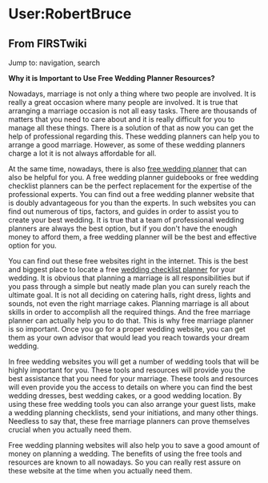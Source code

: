 # User:RobertBruce

## From FIRSTwiki

Jump to: navigation, search

**Why it is Important to Use Free Wedding Planner Resources?**

Nowadays, marriage is not only a thing where two people are involved. It is really a great occasion where many people are involved. It is true that arranging a marriage occasion is not all easy tasks. There are thousands of matters that you need to care about and it is really difficult for you to manage all these things. There is a solution of that as now you can get the help of professional regarding this. These wedding planners can help you to arrange a good marriage. However, as some of these wedding planners charge a lot it is not always affordable for all.

At the same time, nowadays, there is also [free wedding planner](http://cityweddingplanner.com/ "http://cityweddingplanner.com/") that can also be helpful for you. A free wedding planner guidebooks or free wedding checklist planners can be the perfect replacement for the expertise of the professional experts. You can find out a free wedding planner website that is doubly advantageous for you than the experts. In such websites you can find out numerous of tips, factors, and guides in order to assist you to create your best wedding. It is true that a team of professional wedding planners are always the best option, but if you don't have the enough money to afford them, a free wedding planner will be the best and effective option for you.

You can find out these free websites right in the internet. This is the best and biggest place to locate a free [wedding checklist planner](http://cityweddingplanner.com/ "http://cityweddingplanner.com/") for your wedding. It is obvious that planning a marriage is all responsibilities but if you pass through a simple but neatly made plan you can surely reach the ultimate goal. It is not all deciding on catering halls, right dress, lights and sounds, not even the right marriage cakes. Planning marriage is all about skills in order to accomplish all the required things. And the free marriage planner can actually help you to do that. This is why free marriage planner is so important. Once you go for a proper wedding website, you can get them as your own advisor that would lead you reach towards your dream wedding.

In free wedding websites you will get a number of wedding tools that will be highly important for you. These tools and resources will provide you the best assistance that you need for your marriage. These tools and resources will even provide you the access to details on where you can find the best wedding dresses, best wedding cakes, or a good wedding location. By using these free wedding tools you can also arrange your guest lists, make a wedding planning checklists, send your initiations, and many other things. Needless to say that, these free marriage planners can prove themselves crucial when you actually need them.

Free wedding planning websites will also help you to save a good amount of money on planning a wedding. The benefits of using the free tools and resources are known to all nowadays. So you can really rest assure on these website at the time when you actually need them.
